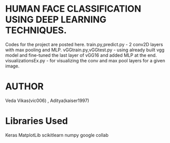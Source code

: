 # HUMAN FACE CLASSIFICATION USING DEEP LEARNING TECHNIQUES.
  Codes for the project are posted here.
  train.py,predict.py - 2 conv2D layers with max pooling and MLP.
  vGGtrain.py,vGGtest.py - using already built vgg model and fine-tuned the last layer of vGG16 and added MLP at the end.
  visualizationsEx.py - for visualizing the conv and max pool layers for a given image.
  
# AUTHOR
Veda Vikas(vic006) , Aditya(kaiser1997)

# Libraries Used
Keras
MatplotLib
scikitlearn
numpy
google collab



